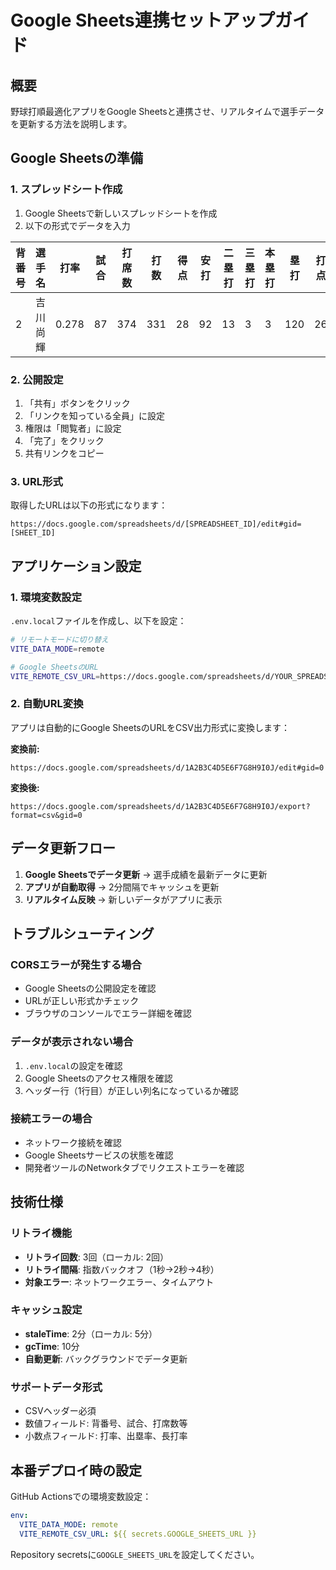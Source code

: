 # Google Sheets連携セットアップガイド

## 概要
野球打順最適化アプリをGoogle Sheetsと連携させ、リアルタイムで選手データを更新する方法を説明します。

## Google Sheetsの準備

### 1. スプレッドシート作成
1. Google Sheetsで新しいスプレッドシートを作成
2. 以下の形式でデータを入力

| 背番号 | 選手名 | 打率 | 試合 | 打席数 | 打数 | 得点 | 安打 | 二塁打 | 三塁打 | 本塁打 | 塁打 | 打点 | 盗塁 | 盗塁刺 | 犠打 | 犠飛 | 四球 | 敬遠 | 死球 | 三振 | 併殺打 | 出塁率 | 長打率 |
|--------|--------|------|------|--------|------|------|------|--------|--------|--------|------|------|------|--------|------|------|------|------|------|------|--------|--------|--------|
| 2 | 吉川 尚輝 | 0.278 | 87 | 374 | 331 | 28 | 92 | 13 | 3 | 3 | 120 | 26 | 7 | 2 | 1 | 3 | 35 | 0 | 4 | 51 | 6 | 0.351 | 0.363 |

### 2. 公開設定
1. 「共有」ボタンをクリック
2. 「リンクを知っている全員」に設定
3. 権限は「閲覧者」に設定
4. 「完了」をクリック
5. 共有リンクをコピー

### 3. URL形式
取得したURLは以下の形式になります：
```
https://docs.google.com/spreadsheets/d/[SPREADSHEET_ID]/edit#gid=[SHEET_ID]
```

## アプリケーション設定

### 1. 環境変数設定
`.env.local`ファイルを作成し、以下を設定：

```bash
# リモートモードに切り替え
VITE_DATA_MODE=remote

# Google SheetsのURL
VITE_REMOTE_CSV_URL=https://docs.google.com/spreadsheets/d/YOUR_SPREADSHEET_ID/edit#gid=0
```

### 2. 自動URL変換
アプリは自動的にGoogle SheetsのURLをCSV出力形式に変換します：

**変換前:**
```
https://docs.google.com/spreadsheets/d/1A2B3C4D5E6F7G8H9I0J/edit#gid=0
```

**変換後:**
```
https://docs.google.com/spreadsheets/d/1A2B3C4D5E6F7G8H9I0J/export?format=csv&gid=0
```

## データ更新フロー

1. **Google Sheetsでデータ更新** → 選手成績を最新データに更新
2. **アプリが自動取得** → 2分間隔でキャッシュを更新
3. **リアルタイム反映** → 新しいデータがアプリに表示

## トラブルシューティング

### CORSエラーが発生する場合
- Google Sheetsの公開設定を確認
- URLが正しい形式かチェック
- ブラウザのコンソールでエラー詳細を確認

### データが表示されない場合
1. `.env.local`の設定を確認
2. Google Sheetsのアクセス権限を確認
3. ヘッダー行（1行目）が正しい列名になっているか確認

### 接続エラーの場合
- ネットワーク接続を確認
- Google Sheetsサービスの状態を確認
- 開発者ツールのNetworkタブでリクエストエラーを確認

## 技術仕様

### リトライ機能
- **リトライ回数**: 3回（ローカル: 2回）
- **リトライ間隔**: 指数バックオフ（1秒→2秒→4秒）
- **対象エラー**: ネットワークエラー、タイムアウト

### キャッシュ設定
- **staleTime**: 2分（ローカル: 5分）
- **gcTime**: 10分
- **自動更新**: バックグラウンドでデータ更新

### サポートデータ形式
- CSVヘッダー必須
- 数値フィールド: 背番号、試合、打席数等
- 小数点フィールド: 打率、出塁率、長打率

## 本番デプロイ時の設定

GitHub Actionsでの環境変数設定：

```yaml
env:
  VITE_DATA_MODE: remote
  VITE_REMOTE_CSV_URL: ${{ secrets.GOOGLE_SHEETS_URL }}
```

Repository secretsに`GOOGLE_SHEETS_URL`を設定してください。